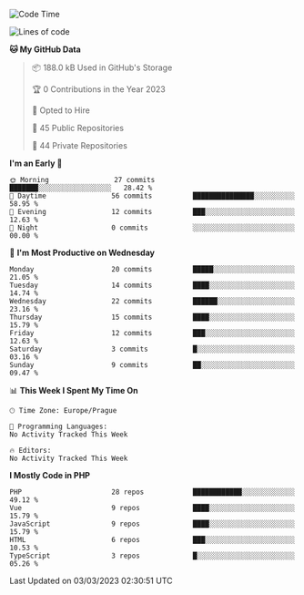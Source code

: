<!--START_SECTION:waka-->
![Code Time](http://img.shields.io/badge/Code%20Time-1%2C583%20hrs%2058%20mins-blue)

![Lines of code](https://img.shields.io/badge/From%20Hello%20World%20I%27ve%20Written-241.5%20thousand%20lines%20of%20code-blue)

**🐱 My GitHub Data** 

> 📦 188.0 kB Used in GitHub's Storage 
 > 
> 🏆 0 Contributions in the Year 2023
 > 
> 💼 Opted to Hire
 > 
> 📜 45 Public Repositories 
 > 
> 🔑 44 Private Repositories 
 > 
**I'm an Early 🐤** 

```text
🌞 Morning                27 commits          ███████░░░░░░░░░░░░░░░░░░   28.42 % 
🌆 Daytime                56 commits          ███████████████░░░░░░░░░░   58.95 % 
🌃 Evening                12 commits          ███░░░░░░░░░░░░░░░░░░░░░░   12.63 % 
🌙 Night                  0 commits           ░░░░░░░░░░░░░░░░░░░░░░░░░   00.00 % 
```
📅 **I'm Most Productive on Wednesday** 

```text
Monday                   20 commits          █████░░░░░░░░░░░░░░░░░░░░   21.05 % 
Tuesday                  14 commits          ████░░░░░░░░░░░░░░░░░░░░░   14.74 % 
Wednesday                22 commits          ██████░░░░░░░░░░░░░░░░░░░   23.16 % 
Thursday                 15 commits          ████░░░░░░░░░░░░░░░░░░░░░   15.79 % 
Friday                   12 commits          ███░░░░░░░░░░░░░░░░░░░░░░   12.63 % 
Saturday                 3 commits           █░░░░░░░░░░░░░░░░░░░░░░░░   03.16 % 
Sunday                   9 commits           ██░░░░░░░░░░░░░░░░░░░░░░░   09.47 % 
```


📊 **This Week I Spent My Time On** 

```text
🕑︎ Time Zone: Europe/Prague

💬 Programming Languages: 
No Activity Tracked This Week

🔥 Editors: 
No Activity Tracked This Week
```

**I Mostly Code in PHP** 

```text
PHP                      28 repos            ████████████░░░░░░░░░░░░░   49.12 % 
Vue                      9 repos             ████░░░░░░░░░░░░░░░░░░░░░   15.79 % 
JavaScript               9 repos             ████░░░░░░░░░░░░░░░░░░░░░   15.79 % 
HTML                     6 repos             ███░░░░░░░░░░░░░░░░░░░░░░   10.53 % 
TypeScript               3 repos             █░░░░░░░░░░░░░░░░░░░░░░░░   05.26 % 
```




 Last Updated on 03/03/2023 02:30:51 UTC
<!--END_SECTION:waka-->
<!--
**AlexKratky/AlexKratky** is a ✨ _special_ ✨ repository because its `README.md` (this file) appears on your GitHub profile.

Here are some ideas to get you started:

- 🔭 I’m currently working on ...
- 🌱 I’m currently learning ...
- 👯 I’m looking to collaborate on ...
- 🤔 I’m looking for help with ...
- 💬 Ask me about ...
- 📫 How to reach me: ...
- 😄 Pronouns: ...
- ⚡ Fun fact: ...
-->
